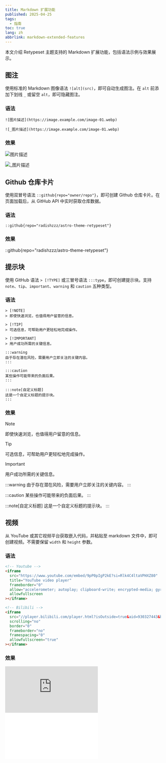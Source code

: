 ```yaml
---
title: Markdown 扩展功能
published: 2025-04-25
tags:
  - 指南
toc: true
lang: zh
abbrlink: markdown-extended-features
---
```


本文介绍 Retypeset 主题支持的 Markdown 扩展功能，包括语法示例与效果展示。

## 图注

使用标准的 Markdown 图像语法 `![alt](src)`，即可自动生成图注。在 `alt` 前添加下划线 `_` 或留空 `alt`，即可隐藏图注。

### 语法

```
![图片描述](https://image.example.com/image-01.webp)

![_图片描述](https://image.example.com/image-01.webp)
```

### 效果

![图片描述](https://image.radishzz.cc/image/gallery/06.webp)

![_图片描述](https://image.radishzz.cc/image/gallery/06.webp)

## Github 仓库卡片

使用双冒号语法 `::github{repo="owner/repo"}`，即可创建 Github 仓库卡片。在页面加载后，从 GitHub API 中实时获取仓库数据。

### 语法

```
::github{repo="radishzzz/astro-theme-retypeset"}
```

### 效果

::github{repo="radishzzz/astro-theme-retypeset"}

## 提示块

使用 GitHub 语法 `> [!TYPE]` 或三冒号语法 `:::type`，即可创建提示块。支持 `note`、`tip`、`important`、`warning` 和 `caution` 五种类型。

### 语法

```
> [!NOTE]
> 即使快速浏览，也值得用户留意的信息。

> [!TIP]
> 可选信息，可帮助用户更轻松地完成操作。

> [!IMPORTANT]
> 用户成功所需的关键信息。

:::warning
由于存在潜在风险，需要用户立即关注的关键内容。
:::

:::caution
某些操作可能带来的负面后果。
:::

:::note[自定义标题]
这是一个自定义标题的提示块。
:::
```

### 效果

> [!NOTE]
> 即使快速浏览，也值得用户留意的信息。

> [!TIP]
> 可选信息，可帮助用户更轻松地完成操作。

> [!IMPORTANT]
> 用户成功所需的关键信息。

:::warning
由于存在潜在风险，需要用户立即关注的关键内容。
:::

:::caution
某些操作可能带来的负面后果。
:::

:::note[自定义标题]
这是一个自定义标题的提示块。
:::

## 视频

从 YouTube 或其它视频平台获取嵌入代码，并粘贴至 markdown 文件中，即可创建视频。不需要保留 `width` 和 `height` 参数。

### 语法

```html
<!-- Youtube -->
<iframe
  src="https://www.youtube.com/embed/9pP0pIgP2kE?si=Rlk4C4ltaVPHXZ80"
  title="YouTube video player"
  frameborder="0"
  allow="accelerometer; autoplay; clipboard-write; encrypted-media; gyroscope; picture-in-picture; web-share"
  allowfullscreen
></iframe>

<!-- Bilibili -->
<iframe
  src="//player.bilibili.com/player.html?isOutside=true&aid=930327443&bvid=BV1sK4y1Z7KG&cid=329802177&p=1"
  scrolling="no"
  border="0"
  frameborder="no"
  framespacing="0"
  allowfullscreen="true"
></iframe>
```

### 效果

<iframe src="https://www.youtube.com/embed/9pP0pIgP2kE?si=Rlk4C4ltaVPHXZ80" title="YouTube video player" frameborder="0" allow="accelerometer; autoplay; clipboard-write; encrypted-media; gyroscope; picture-in-picture; web-share" allowfullscreen></iframe>

<iframe src="//player.bilibili.com/player.html?isOutside=true&aid=930327443&bvid=BV1sK4y1Z7KG&cid=329802177&p=1" scrolling="no" border="0" frameborder="no" framespacing="0" allowfullscreen="true"></iframe>

<!-- <details>
  <summary>
    我有钥匙却无门，有空间却无房间。你能进入却无法离开。我是什么？
  </summary>
  键盘。
</details>

<figure>
  <img src="https://image.radishzz.cc/picsmaller/03.webp">
  <figcaption text-center="">Node 模块检查器 - 概览</figcaption>
</figure> -->
